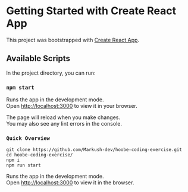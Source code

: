 # Getting Started with Create React App

This project was bootstrapped with [Create React App](https://github.com/facebook/create-react-app).

## Available Scripts

In the project directory, you can run:

### `npm start`

Runs the app in the development mode.\
Open [http://localhost:3000](http://localhost:3000) to view it in your browser.

The page will reload when you make changes.\
You may also see any lint errors in the console.

### `Quick Overview`
```
git clone https://github.com/Markush-dev/hoobe-coding-exercise.git
cd hoobe-coding-exercise/
npm i
npm run start
```

Runs the app in the development mode.<br>
Open [http://localhost:3000](http://localhost:3000) to view it in the browser.
